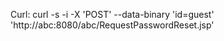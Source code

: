 Curl:
  curl -s -i -X 'POST' --data-binary 'id=guest' 'http://abc:8080/abc/RequestPasswordReset.jsp'
